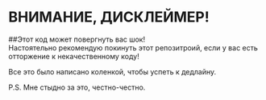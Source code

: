 # ВНИМАНИЕ, ДИСКЛЕЙМЕР!
##Этот код может повергнуть вас шок!<br/>Настоятельно рекомендую покинуть этот репозитроий, если у вас есть отторжение к некачественному коду!

Все это было написано коленкой, чтобы успеть к дедлайну. 

P.S. Мне стыдно за это, честно-честно.